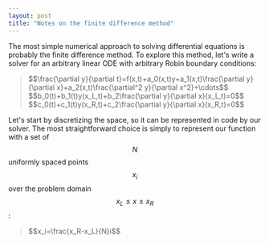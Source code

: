 ```yaml
---
layout: post
title: "Notes on the finite difference method"
---
```

<link rel="stylesheet" href="https://deionizedplasma.github.io/latexstyle.css">
<script id="MathJax-script" async src="https://cdn.jsdelivr.net/npm/mathjax@3/es5/tex-mml-chtml.js"></script>

The most simple numerical approach to solving differential equations is probably the finite difference method. To explore this method, let's write a solver for an arbitrary linear ODE with arbitrary Robin boundary conditions:
<blockquote>
$$\frac{\partial y}{\partial t}=f(x,t)+a_0(x,t)y+a_1(x,t)\frac{\partial y}{\partial x}+a_2(x,t)\frac{\partial^2 y}{\partial x^2}+\cdots$$
$$b_0(t)+b_1(t)y(x_L,t)+b_2\frac{\partial y}{\partial x}(x_L,t)=0$$
$$c_0(t)+c_1(t)y(x_R,t)+c_2\frac{\partial y}{\partial x}(x_R,t)=0$$
</blockquote>

Let's start by discretizing the space, so it can be represented in code by our solver. The most straightforward choice is simply to represent our function with a set of $$N$$ uniformly spaced points $$x_i$$ over the problem domain $$x_L\leq x\leq x_R$$:

<blockquote>
$$x_i=\frac{x_R-x_L}{N}i$$
</blockquote>


